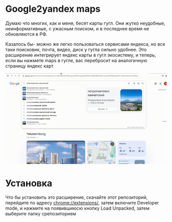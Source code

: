 # Google2yandex maps
Думаю что многих, как и меня, бесят карты гугл. Они жутко неудобные, неинформативные, с ужасным поиском, и в последнее время не обновляются в РФ. 

Казалось бы- можно же легко пользоваться сервисами яндекса, но все таки поисковик, почта, видео, диск у гугла сильно удобнее. Это расширение интегрирует яндекс карты в гугл экосистему, и теперь, если вы нажмете maps в гугле, вас перебросит на аналогичную страницу яндекс карт

![gif](example.gif)

# Установка
Что бы установить это расширение, скачайте этот репозиторий, перейдите по адресу [chrome://extensions/](chrome://extensions/), затем включите Developer mode, и нажмите на появившиюсю кнопку Load Unpacked, затем выберите папку срепозиторием 
